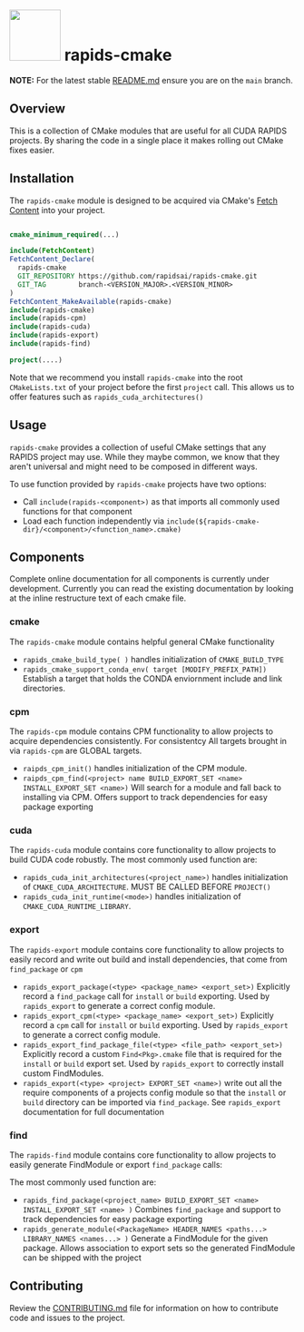 # <div align="left"><img src="https://rapids.ai/assets/images/rapids_logo.png" width="90px"/>&nbsp;rapids-cmake</div>

**NOTE:** For the latest stable [README.md](https://github.com/rapidsai/rapids-cmake/blob/main/README.md) ensure you are on the `main` branch.

## Overview

This is a collection of CMake modules that are useful for all CUDA RAPIDS
projects. By sharing the code in a single place it makes rolling out CMake
fixes easier.


## Installation

The `rapids-cmake` module is designed to be acquired via CMake's [Fetch
Content](https://cmake.org/cmake/help/latest/module/FetchContent.html) into your project.

```cmake

cmake_minimum_required(...)

include(FetchContent)
FetchContent_Declare(
  rapids-cmake
  GIT_REPOSITORY https://github.com/rapidsai/rapids-cmake.git
  GIT_TAG        branch-<VERSION_MAJOR>.<VERSION_MINOR>
)
FetchContent_MakeAvailable(rapids-cmake)
include(rapids-cmake)
include(rapids-cpm)
include(rapids-cuda)
include(rapids-export)
include(rapids-find)

project(....)
```

Note that we recommend you install `rapids-cmake` into the root `CMakeLists.txt` of
your project before the first `project` call. This allows us to offer features such as
`rapids_cuda_architectures()`

## Usage

`rapids-cmake` provides a collection of useful CMake settings that any RAPIDS project may use.
While they maybe common, we know that they aren't universal and might need to be composed in
different ways.

To use function provided by `rapids-cmake` projects have two options:
- Call `include(rapids-<component>)` as that imports all commonly used functions for that component
- Load each function independently via `include(${rapids-cmake-dir}/<component>/<function_name>.cmake)`


## Components

Complete online documentation for all components is currently under development. Currently
you can read the existing documentation by looking at the inline restructure text of
each cmake file.

### cmake
The `rapids-cmake` module contains helpful general CMake functionality

- `rapids_cmake_build_type( )` handles initialization of `CMAKE_BUILD_TYPE`
- `rapids_cmake_support_conda_env( target [MODIFY_PREFIX_PATH])` Establish a target that holds the CONDA enviornment
  include and link directories.

### cpm

The `rapids-cpm` module contains CPM functionality to allow projects to acquire dependencies consistently.
For consistentcy All targets brought in via `rapids-cpm` are GLOBAL targets.

- `raipds_cpm_init()` handles initialization of the CPM module.
- `raipds_cpm_find(<project> name BUILD_EXPORT_SET <name> INSTALL_EXPORT_SET <name>)` Will search for a module and fall back to installing via CPM. Offers support to track dependencies for easy package exporting

### cuda

The `rapids-cuda` module contains core functionality to allow projects to build CUDA code robustly.
The most commonly used function are:

- `rapids_cuda_init_architectures(<project_name>)` handles initialization of `CMAKE_CUDA_ARCHITECTURE`. MUST BE CALLED BEFORE `PROJECT()`
- `rapids_cuda_init_runtime(<mode>)` handles initialization of `CMAKE_CUDA_RUNTIME_LIBRARY`.

### export

The `rapids-export` module contains core functionality to allow projects to easily record and write out
build and install dependencies, that come from `find_package` or `cpm`

- `rapids_export_package(<type> <package_name> <export_set>)` Explicitly record a `find_package` call for `install`
  or `build` exporting. Used by `rapids_export` to generate a correct config module.
- `rapids_export_cpm(<type> <package_name> <export_set>)` Explicitly record a `cpm` call for `install` or `build`
  exporting. Used by `rapids_export` to generate a correct config module.
- `rapids_export_find_package_file(<type> <file_path> <export_set>)` Explicitly record a custom `Find<Pkg>.cmake`
  file that is required for the `install` or `build` export set. Used by `rapids_export` to correctly install
  custom FindModules.
- `rapids_export(<type> <project> EXPORT_SET <name>)` write out all the require components of a projects config
  module so that the `install` or `build` directory can be imported via `find_package`. See `rapids_export`
  documentation for full documentation


### find

The `rapids-find` module contains core functionality to allow projects to easily generate FindModule or export
`find_package` calls:

The most commonly used function are:

- `rapids_find_package(<project_name> BUILD_EXPORT_SET <name> INSTALL_EXPORT_SET <name> )` Combines `find_package` and support to track dependencies for easy package exporting
- `rapids_generate_module(<PackageName> HEADER_NAMES <paths...> LIBRARY_NAMES <names...> )` Generate a FindModule for the given package. Allows association to export sets so the generated FindModule can be shipped with the project


## Contributing

Review the [CONTRIBUTING.md](https://github.com/rapidsai/rapids-cmake/blob/main/CONTRIBUTING.md) file for information on how to contribute code and issues to the project.
